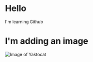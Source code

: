 # Hello
I'm learning Github
# I'm adding an image
![Image of Yaktocat](https://octodex.github.com/images/yaktocat.png)

